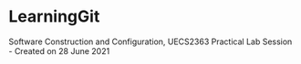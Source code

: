 # LearningGit
Software Construction and Configuration, UECS2363 Practical Lab Session - Created on 28 June 2021

